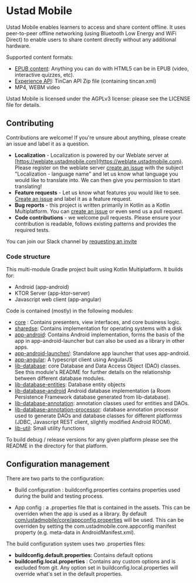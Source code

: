# Ustad Mobile

Ustad Mobile enables learners to access and share content offline. It uses peer-to-peer offline
networking (using Bluetooth Low Energy and WiFi Direct) to enable users to share content directly
without any additional hardware.

Supported content formats:
* [EPUB content](http://idpf.org/epub): Anything you can do with HTML5 can be in EPUB (video,
   interactive quizzes, etc).
* [Experience API](http://www.tincanapi.com): TinCan API Zip file (containing tincan.xml)
* MP4, WEBM video

Ustad Mobile is licensed under the AGPLv3 license: please see the LICENSE file for details.

## Contributing

Contributions are welcome! If you're unsure about anything, please create an issue and label it as
a question.

* __Localization__ - Localization is powered by our Weblate server at [https://weblate.ustadmobile.com](https://weblate.ustadmobile.com).
 Please register on the weblate server [create an issue](https://github.com/UstadMobile/UstadMobile/issues/new) 
 with the subject "Localization - language name" and let us know what language you would like to 
 translate into. We can then give you permission to start translating!
* __Feature requests__ - Let us know what features you would like to see. [Create an issue](https://github.com/UstadMobile/UstadMobile/issues/new)
 and label it as a feature request.
 * __Bug reports__ - this project is written primarily in Kotlin as a Kotlin Multiplatform. You can 
 [create an issue](https://github.com/UstadMobile/UstadMobile/issues/new) or even send us a pull request.
 * __Code contributions__ - we welcome pull requests. Please ensure your contribution is readable,
 follows existing patterns and provides the required tests.

You can join our Slack channel by [requesting an invite](https://docs.google.com/forms/d/e/1FAIpQLScTD0JuUwez4kZMTqIXMygiaeIx4e09bPDnaEPOZlCItxOk9g/viewform?usp=sf_link)

### Code structure

This multi-module Gradle project built using Kotlin Multiplatform. It builds for:

* Android (app-android)
* KTOR Server (app-ktor-server)
* Javascript web client (app-angular)

Code is contained (mostly) in the following modules:
* [core](core/) : Contains presenters, view interfaces, and core business logic.
* [sharedse](sharedse/): Contains implementation for operating systems with a disk
* [app-android](app-android/): Contains Android implementation, forms the basis of the app in
  app-android-launcher but can also be used as a library in other apps.
* [app-android-launcher/](app-android-launcher/): Standalone app launcher that uses app-android.
* [app-angular](app-angular/): A typescript client using AngularJS
* [lib-database](lib-database/): core Database and Data Access Object (DAO) classes. See this
module's README for further details on the relationship between different database modules.
* [lib-database-entities](lib-database-entities): Database entity objects
* [lib-database-android](lib-database-android/) Android database
implementation (a Room Persistence Framework database generated from lib-database).
* [lib-database-annotation](lib-database-annotation/): annotation classes used for entities
 and DAOs.
* [lib-database-annotation-processor](lib-database-annotation-processor/): database annotation processor
  used to generate DAOs and database classes for different platformss (JDBC, Javascript REST client,
  slightly modified Android ROOM).
* [lib-util](lib-util/): Small utility functions

To build debug / release versions for any given platform please see the README in the directory for that platform.

## Configuration management

There are two parts to the configuration:

* Build configuration : buildconfig.properties contains properties used
during the build and testing process.

* App config : a .properties file that is contained in the assets. This can be overriden when the
  app is used as a library. By default [com/ustadmobile/core/appconfig.properties](core/src/main/assets/com/ustadmobile/core/appconfig.properties) 
  will be used. This can be overriden by setting the com.ustadmobile.core.appconfig manifest property 
  (e.g. meta-data in AndroidManifest.xml).

The build configuration system uses two .properties files: 
* **buildconfig.default.properties**: Contains default options
* **buildconfig.local.properties** : Contains any custom options and is excluded from git. Any option set in buildconfig.local.properties will override what's set in the default properties.


